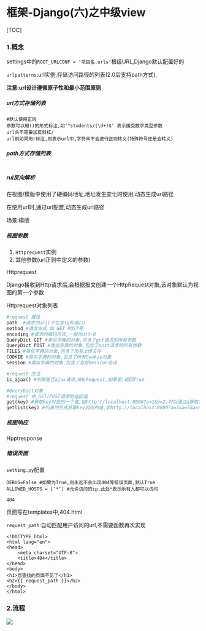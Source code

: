 # 框架-Django(六)之中级view

[TOC]



### 1.概念

settings中的`ROOT_URLCONF = '项目名.urls'`根级URL,Django默认配置好的

`urlpatterns`:url实例,存储访问路径的列表(2.0后支持path方式),

**注意:url设计遵循原子性和最小范围原则**



##### url方式存储列表

```
#默认使用正则
参数可以用()的形式标注,如‘^students/(\d+)$’ 表示接受数字类型参数
url头不需要加反斜杠/ 
url前如果用r标注,则表示url中,字符串不会进行正则转义(特殊符号还是会转义)
```

##### path方式存储列表

```

```



##### rul反向解析

在视图/模版中使用了硬编码地址,地址发生变化时使用,动态生成url路径

在使用url时,通过url配置,动态生成url路径

场景:模版



##### 视图参数

1. `Httprequest`实例
2. 其他参数(url正则中定义的参数)



Httprequest

Django接收到Http请求后,会根据报文创建一个HttpRequest对象,该对象默认为视图的第一个参数

Httprequest对象列表

```python
#request 属性
path  #请求的uri(不包含ip和端口)
method #请求方式 如 GET POST等
encoding #请求的编码方式,一般为utf-8
QueryDict GET #类似字典的对象,包含了get请求的所有参数
QueryDict POST #类似字典的对象,包含了post请求的所有参数
FILES #类似字典的对象,包含了所有上传文件
COOKIE #类似字典的对象,包含了所有Cookie对象
session #类似字典的对象,包含了当前session会话

#request 方法
is_ajax() #判断是否ajax请求,XMLRequest,如果是,返回True

#QueryDict对象
#request 中,GET/POST请求的返回值
get(key) #获取key对应的一个值,如http://localhost:8000?a=1&b=2,可以通过a获取1
getlist(key) #列表的形式获取key对应的值,如http://localhost:8000?a=1&a=5&a=6&b=2,可以通过a获取[1,5,6]
```



##### 视图响应

Hpptresponse





##### 错误页面

`setting.py`配置



```
DEBUG=False #如果为True,则永远不会出现404等错误页面,默认True
ALLOWED_HOSTS = [’*‘] #允许访问的ip,此处*表示所有人都可以访问
```



`404`

页面写在templates中,404.html

`request_path`:自动匹配用户访问的url,不需要函数再次实现

```
<!DOCTYPE html>
<html lang="en">
<head>
    <meta charset="UTF-8">
    <title>404</title>
</head>
<body>
<h1>您查找的页面不见了</h1>
<h2>{{ request_path }}</h2>
</body>
</html>
```









### 2.流程

![](https://ws2.sinaimg.cn/large/006tNbRwgy1fykh5svpsdj30u00u0wl8.jpg)

